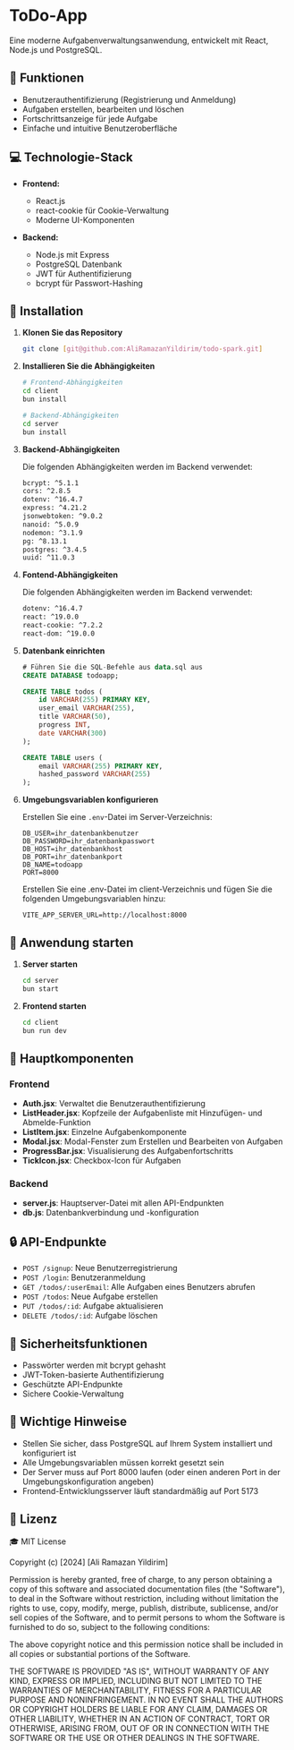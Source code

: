 # ToDo-App

Eine moderne Aufgabenverwaltungsanwendung, entwickelt mit React, Node.js und PostgreSQL.

## 🚀 Funktionen

- Benutzerauthentifizierung (Registrierung und Anmeldung)
- Aufgaben erstellen, bearbeiten und löschen
- Fortschrittsanzeige für jede Aufgabe
- Einfache und intuitive Benutzeroberfläche

## 💻 Technologie-Stack

- **Frontend:**
  - React.js
  - react-cookie für Cookie-Verwaltung
  - Moderne UI-Komponenten
  
- **Backend:**
  - Node.js mit Express
  - PostgreSQL Datenbank
  - JWT für Authentifizierung
  - bcrypt für Passwort-Hashing

## 🔧 Installation

1. **Klonen Sie das Repository**
  
   ```bash  
   git clone [git@github.com:AliRamazanYildirim/todo-spark.git]
   ```

2. **Installieren Sie die Abhängigkeiten**

   ```bash
   # Frontend-Abhängigkeiten
   cd client
   bun install

   # Backend-Abhängigkeiten
   cd server
   bun install
   ```

3. **Backend-Abhängigkeiten**

   Die folgenden Abhängigkeiten werden im Backend verwendet:

    ```bash
    bcrypt: ^5.1.1
    cors: ^2.8.5
    dotenv: ^16.4.7
    express: ^4.21.2
    jsonwebtoken: ^9.0.2
    nanoid: ^5.0.9
    nodemon: ^3.1.9
    pg: ^8.13.1
    postgres: ^3.4.5
    uuid: ^11.0.3
    ```

4. **Fontend-Abhängigkeiten**

   Die folgenden Abhängigkeiten werden im Backend verwendet:

    ```bash
    dotenv: ^16.4.7
    react: ^19.0.0
    react-cookie: ^7.2.2
    react-dom: ^19.0.0
    ```

5. **Datenbank einrichten**
  
   ```sql
   # Führen Sie die SQL-Befehle aus data.sql aus
   CREATE DATABASE todoapp;

   CREATE TABLE todos (
       id VARCHAR(255) PRIMARY KEY,
       user_email VARCHAR(255),
       title VARCHAR(50),
       progress INT,
       date VARCHAR(300)
   );

   CREATE TABLE users (
       email VARCHAR(255) PRIMARY KEY,
       hashed_password VARCHAR(255)
   );
   ```

6. **Umgebungsvariablen konfigurieren**

   Erstellen Sie eine `.env`-Datei im Server-Verzeichnis:

   ```env
   DB_USER=ihr_datenbankbenutzer
   DB_PASSWORD=ihr_datenbankpasswort
   DB_HOST=ihr_datenbankhost
   DB_PORT=ihr_datenbankport
   DB_NAME=todoapp
   PORT=8000
   ```

    Erstellen Sie eine .env-Datei im client-Verzeichnis und fügen Sie die folgenden Umgebungsvariablen hinzu:

    ```env
    VITE_APP_SERVER_URL=http://localhost:8000
    ```

## 🚦 Anwendung starten

1. **Server starten**

   ```bash
   cd server
   bun start
   ```

2. **Frontend starten**

   ```bash
   cd client
   bun run dev
   ```

## 📝 Hauptkomponenten

### Frontend

- **Auth.jsx**: Verwaltet die Benutzerauthentifizierung
- **ListHeader.jsx**: Kopfzeile der Aufgabenliste mit Hinzufügen- und Abmelde-Funktion
- **ListItem.jsx**: Einzelne Aufgabenkomponente
- **Modal.jsx**: Modal-Fenster zum Erstellen und Bearbeiten von Aufgaben
- **ProgressBar.jsx**: Visualisierung des Aufgabenfortschritts
- **TickIcon.jsx**: Checkbox-Icon für Aufgaben

### Backend

- **server.js**: Hauptserver-Datei mit allen API-Endpunkten
- **db.js**: Datenbankverbindung und -konfiguration

## 🔒 API-Endpunkte

- `POST /signup`: Neue Benutzerregistrierung
- `POST /login`: Benutzeranmeldung
- `GET /todos/:userEmail`: Alle Aufgaben eines Benutzers abrufen
- `POST /todos`: Neue Aufgabe erstellen
- `PUT /todos/:id`: Aufgabe aktualisieren
- `DELETE /todos/:id`: Aufgabe löschen

## 🔐 Sicherheitsfunktionen

- Passwörter werden mit bcrypt gehasht
- JWT-Token-basierte Authentifizierung
- Geschützte API-Endpunkte
- Sichere Cookie-Verwaltung

## 📌 Wichtige Hinweise

- Stellen Sie sicher, dass PostgreSQL auf Ihrem System installiert und konfiguriert ist
- Alle Umgebungsvariablen müssen korrekt gesetzt sein
- Der Server muss auf Port 8000 laufen (oder einen anderen Port in der Umgebungskonfiguration angeben)
- Frontend-Entwicklungsserver läuft standardmäßig auf Port 5173
  
## 📝 Lizenz

🎓 MIT License

Copyright (c) [2024] [Ali Ramazan Yildirim]

Permission is hereby granted, free of charge, to any person obtaining a copy of this software and associated documentation files (the "Software"), to deal in the Software without restriction, including without limitation the rights to use, copy, modify, merge, publish, distribute, sublicense, and/or sell copies of the Software, and to permit persons to whom the Software is furnished to do so, subject to the following conditions:

The above copyright notice and this permission notice shall be included in all copies or substantial portions of the Software.

THE SOFTWARE IS PROVIDED "AS IS", WITHOUT WARRANTY OF ANY KIND, EXPRESS OR IMPLIED, INCLUDING BUT NOT LIMITED TO THE WARRANTIES OF MERCHANTABILITY, FITNESS FOR A PARTICULAR PURPOSE AND NONINFRINGEMENT. IN NO EVENT SHALL THE AUTHORS OR COPYRIGHT HOLDERS BE LIABLE FOR ANY CLAIM, DAMAGES OR OTHER LIABILITY, WHETHER IN AN ACTION OF CONTRACT, TORT OR OTHERWISE, ARISING FROM, OUT OF OR IN CONNECTION WITH THE SOFTWARE OR THE USE OR OTHER DEALINGS IN THE SOFTWARE.
